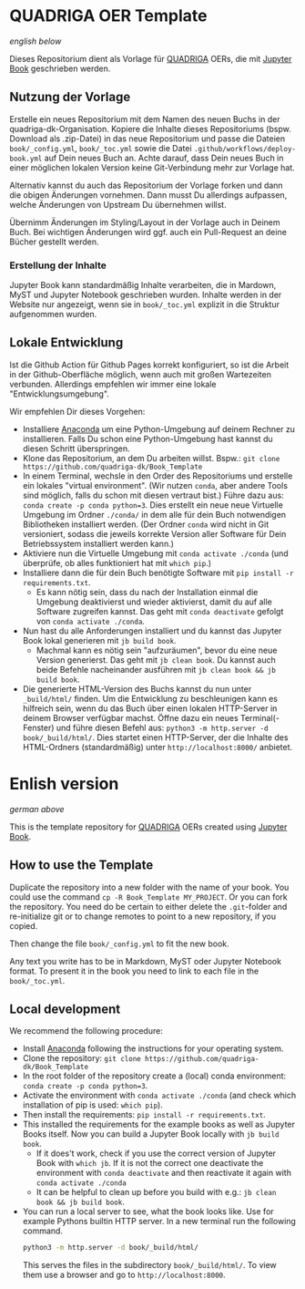 # QUADRIGA OER Template

_english below_

Dieses Repositorium dient als Vorlage für [QUADRIGA](https://quadriga-dk.github.io) OERs, die mit [Jupyter Book](https://jupyterbook.org) geschrieben werden.

## Nutzung der Vorlage

Erstelle ein neues Repositorium mit dem Namen des neuen Buchs in der quadriga-dk-Organisation. Kopiere die Inhalte dieses Repositoriums (bspw. Download als .zip-Datei) in das neue Repositorium und passe die Dateien `book/_config.yml`, `book/_toc.yml` sowie die Datei `.github/workflows/deploy-book.yml` auf Dein neues Buch an. Achte darauf, dass Dein neues Buch in einer möglichen lokalen Version keine Git-Verbindung mehr zur Vorlage hat.

Alternativ kannst du auch das Repositorium der Vorlage forken und dann die obigen Änderungen vornehmen. Dann musst Du allerdings aufpassen, welche Änderungen von Upstream Du übernehmen willst.

Übernimm Änderungen im Styling/Layout in der Vorlage auch in Deinem Buch. Bei wichtigen Änderungen wird ggf. auch ein Pull-Request an deine Bücher gestellt werden.

### Erstellung der Inhalte

Jupyter Book kann standardmäßig Inhalte verarbeiten, die in Mardown, MyST und Jupyter Notebook geschrieben wurden. Inhalte werden in der Website nur angezeigt, wenn sie in `book/_toc.yml` explizit in die Struktur aufgenommen wurden.

## Lokale Entwicklung

Ist die Github Action für Github Pages korrekt konfiguriert, so ist die Arbeit in der Github-Oberfläche möglich, wenn auch mit großen Wartezeiten verbunden. Allerdings empfehlen wir immer eine lokale "Entwicklungsumgebung".

Wir empfehlen Dir dieses Vorgehen:
- Installiere [Anaconda](https://www.anaconda.com/download) um eine Python-Umgebung auf deinem Rechner zu installieren. Falls Du schon eine Python-Umgebung hast kannst du diesen Schritt überspringen.
- Klone das Repositorium, an dem Du arbeiten willst. Bspw.: `git clone https://github.com/quadriga-dk/Book_Template`
- In einem Terminal, wechsle in den Order des Repositoriums und erstelle ein lokales "virtual environment". (Wir nutzen `conda`, aber andere Tools sind möglich, falls du schon mit diesen vertraut bist.) Führe dazu aus: `conda create -p conda python=3`. Dies erstellt ein neue neue Virtuelle Umgebung im Ordner `./conda/` in dem alle für dein Buch notwendigen Bibliotheken installiert werden. (Der Ordner `conda` wird nicht in Git versioniert, sodass die jeweils korrekte Version aller Software für Dein Betriebssystem installiert werden kann.)
- Aktiviere nun die Virtuelle Umgebung mit `conda activate ./conda` (und überprüfe, ob alles funktioniert hat mit `which pip`.)
- Installiere dann die für dein Buch benötigte Software mit `pip install -r requirements.txt`.
  - Es kann nötig sein, dass du nach der Installation einmal die Umgebung deaktivierst und wieder aktivierst, damit du auf alle Software zugreifen kannst. Das geht mit `conda deactivate` gefolgt von `conda activate ./conda`.
- Nun hast du alle Anforderungen installiert und du kannst das Jupyter Book lokal generieren mit `jb build book`.
  - Machmal kann es nötig sein "aufzuräumen", bevor du eine neue Version generierst. Das geht mit `jb clean book`. Du kannst auch beide Befehle nacheinander ausführen mit `jb clean book && jb build book`.
- Die generierte HTML-Version des Buchs kannst du nun unter `_build/html/` finden. Um die Entwicklung zu beschleunigen kann es hilfreich sein, wenn du das Buch über einen lokalen HTTP-Server in deinem Browser verfügbar machst. Öffne dazu ein neues Terminal(-Fenster) und führe diesen Befehl aus: `python3 -m http.server -d book/_build/html/`. Dies startet einen HTTP-Server, der die Inhalte des HTML-Ordners (standardmäßig) unter `http://localhost:8000/` anbietet.

# Enlish version
_german above_

This is the template repository for [QUADRIGA](https://quadriga-dk.github.io) OERs created using [Jupyter Book](https://jupyterbook.org).

## How to use the Template

Duplicate the repository into a new folder with the name of your book. You could use the command `cp -R Book_Template MY_PROJECT`. Or you can fork the repository. You need do be certain to either delete the `.git`-folder and re-initialize git or to change remotes to point to a new repository, if you copied.

Then change the file `book/_config.yml` to fit the new book.

Any text you write has to be in Markdown, MyST oder Jupyter Notebook format. To present it in the book you need to link to each file in the `book/_toc.yml`. 

## Local development

We recommend the following procedure:
- Install [Anaconda](https://www.anaconda.com/download) following the instructions for your operating system.
- Clone the repository: `git clone https://github.com/quadriga-dk/Book_Template`
- In the root folder of the repository create a (local) conda environment: `conda create -p conda python=3`.
- Activate the environment with `conda activate ./conda` (and check which installation of pip is used: `which pip`).
- Then install the requirements: `pip install -r requirements.txt`.
- This installed the requirements for the example books as well as Jupyter Books itself. Now you can build a Jupyter Book locally with `jb build book`.
  - If it does't work, check if you use the correct version of Jupyter Book with `which jb`. If it is not the correct one deactivate the environment with `conda deactivate` and then reactivate it again with `conda activate ./conda`
  - It can be helpful to clean up before you build with e.g.: `jb clean book && jb build book`.
- You can run a local server to see, what the book looks like. Use for example Pythons builtin HTTP server. In a new terminal run the following command.
  ```bash
  python3 -m http.server -d book/_build/html/
  ```
  This serves the files in the subdirectory `book/_build/html/`. To view them use a browser and go to `http://localhost:8000`.


